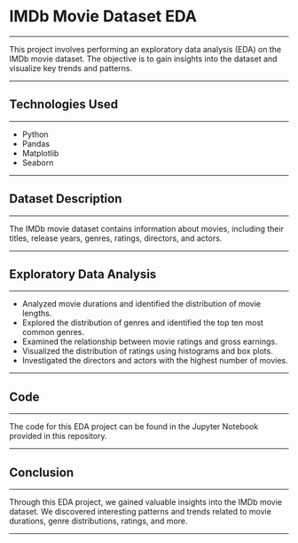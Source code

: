 # IMDb Movie Dataset EDA
---
This project involves performing an exploratory data analysis (EDA) on the IMDb movie dataset. The objective is to gain insights into the dataset and visualize key trends and patterns.

---

## Technologies Used
---
* Python
* Pandas
* Matplotlib
* Seaborn

---

## Dataset Description
---
The IMDb movie dataset contains information about movies, including their titles, release years, genres, ratings, directors, and actors.

---

## Exploratory Data Analysis
---
* Analyzed movie durations and identified the distribution of movie lengths.
* Explored the distribution of genres and identified the top ten most common genres.
* Examined the relationship between movie ratings and gross earnings.
* Visualized the distribution of ratings using histograms and box plots.
* Investigated the directors and actors with the highest number of movies.

---

## Code
---
The code for this EDA project can be found in the Jupyter Notebook provided in this repository.

---

## Conclusion
---
Through this EDA project, we gained valuable insights into the IMDb movie dataset. We discovered interesting patterns and trends related to movie durations, genre distributions, ratings, and more.

---
